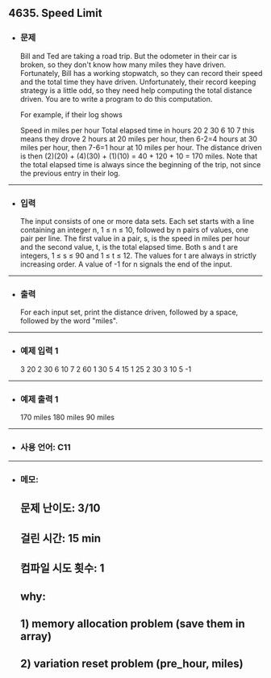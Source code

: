 ## 4635. Speed Limit

- ### 문제

  Bill and Ted are taking a road trip. But the odometer in their car is broken, so they don't know how many miles they have driven. Fortunately, Bill has a working stopwatch, so they can record their speed and the total time they have driven. Unfortunately, their record keeping strategy is a little odd, so they need help computing the total distance driven. You are to write a program to do this computation.

  For example, if their log shows

  Speed in miles per hour	Total elapsed time in hours
  20	2
  30	6
  10	7
  this means they drove 2 hours at 20 miles per hour, then 6-2=4 hours at 30 miles per hour, then 7-6=1 hour at 10 miles per hour. The distance driven is then (2)(20) + (4)(30) + (1)(10) = 40 + 120 + 10 = 170 miles. Note that the total elapsed time is always since the beginning of the trip, not since the previous entry in their log.
  
---


- ### 입력
  
  The input consists of one or more data sets. Each set starts with a line containing an integer n, 1 ≤ n ≤ 10,  followed by n pairs of values, one pair per line. The first value in a pair, s, is the speed in miles per hour and the second value, t, is the total elapsed time. Both s and t are integers, 1 ≤ s ≤ 90 and 1 ≤ t ≤ 12.  The values for t are always in strictly increasing order. A value of -1 for n signals the end of the input.


---

- ### 출력

  For each input set, print the distance driven, followed by a space, followed by the word "miles". 

---
 
- ### 예제 입력 1 

  3
  20 2
  30 6
  10 7
  2
  60 1
  30 5
  4
  15 1
  25 2
  30 3
  10 5
  -1

---

- ### 예제 출력 1 

  170 miles
  180 miles
  90 miles
  
---

- ### 사용 언어: C11

---

- ### 메모:

  ## 문제 난이도: 3/10
  ## 걸린 시간: 15 min
  ## 컴파일 시도 횟수: 1
  ## why:
  ## 1) memory allocation problem (save them in array)
  ## 2) variation reset problem (pre_hour, miles)
  
